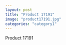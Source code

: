 ```yaml
---
layout: post
title: "Product 17191"
image: "product17191.jpg"
categories: "category1"
---
```

Product 17191
